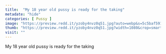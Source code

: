 ```yaml
---
title:  "My 18 year old pussy is ready for the taking"
metadate: "hide"
categories: [ Pussy ]
image: "https://preview.redd.it/yzoby4nvz0q51.jpg?auto=webp&s=5c5baf5912929b14f0d445712d5599079ca29b0c"
thumb: "https://preview.redd.it/yzoby4nvz0q51.jpg?width=1080&crop=smart&auto=webp&s=c243118e17ddce5e2ef6b72ed0c3acc806250d32"
visit: ""
---
```

My 18 year old pussy is ready for the taking
